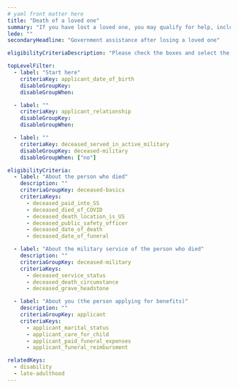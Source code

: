 ```yaml
---
# yaml front matter here
title: "Death of a loved one"
summary: "If you have lost a loved one, you may qualify for help, including assistance with burial or funeral costs, financial support, and more."
lede: ""
secondaryHeadline: "Government assistance after losing a loved one"

eligibilityCriteriaDescription: "Please check the boxes and select the options that best describe your situation. Answer as many questions as possible for the most accurate results."

topLevelFilter:
  - label: "Start here"
    criteriaKey: applicant_date_of_birth
    disableGroupKey:
    disableGroupWhen:

  - label: ""
    criteriaKey: applicant_relationship
    disableGroupKey:
    disableGroupWhen:

  - label: ""
    criteriaKey: deceased_served_in_active_military
    disableGroupKey: deceased-military
    disableGroupWhen: ["no"]

eligibilityCriteria:
  - label: "About the person who died"
    description: ""
    criteriaGroupKey: deceased-basics
    criteriaKeys:
      - deceased_paid_into_SS
      - deceased_died_of_COVID
      - deceased_death_location_is_US
      - deceased_public_safety_officer
      - deceased_date_of_death
      - deceased_date_of_funeral

  - label: "About the military service of the person who died"
    description: ""
    criteriaGroupKey: deceased-military
    criteriaKeys:
      - deceased_service_status
      - deceased_death_circumstance
      - deceased_grave_headstone

  - label: "About you (the person applying for benefits)"
    description: ""
    criteriaGroupKey: applicant
    criteriaKeys:
      - applicant_marital_status
      - applicant_care_for_child
      - applicant_paid_funeral_expenses
      - applicant_funeral_reimbursment

relatedKeys:
  - disability
  - late-adulthood
---
```

